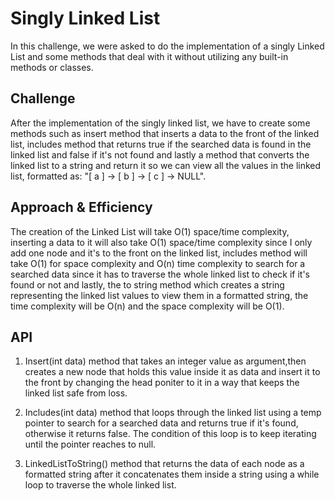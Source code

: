 # Singly Linked List
In this challenge, we were asked to do the implementation of a singly Linked List and some methods that deal with it without utilizing any built-in methods or classes. 

## Challenge

After the implementation of the singly linked list, we have to create some methods such as insert method that inserts a data to the front of the linked list, includes method that returns true if the searched data is found in the linked list and false if it's not found and lastly a method that converts the linked list to a string and return it so we can view all the values in the linked list, formatted as: "[ a ] -> [ b ] -> [ c ] -> NULL".

## Approach & Efficiency
The creation of the Linked List will take O(1) space/time complexity, inserting a data to it will also take O(1) space/time complexity since I only add one node and it's to the front on the linked list, includes method will take O(1) for space complexity and O(n) time complexity to search for a searched data since it has to traverse the whole linked list to check if it's found or not and lastly, the to string method which creates a string representing the linked list values to view them in a formatted string, the time complexity will be O(n) and the space complexity will be O(1).


## API
1. Insert(int data) method that takes an integer value as argument,then creates a new node that holds this value inside it as data and insert it to the front by changing the head poniter to it in a way that keeps the linked list safe from loss.

2. Includes(int data) method that loops through the linked list using a temp pointer to search for a searched data and returns true if it's found, otherwise it returns false. The condition of this loop is to keep iterating until the pointer reaches to null.

3. LinkedListToString() method that returns the data of each node as a formatted string after it concatenates them inside a string using a while loop to traverse the whole linked list.
